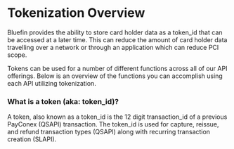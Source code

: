 # Tokenization Overview

Bluefin provides the ability to store card holder data as a token_id that can be accessed at a later time. This can reduce the amount of card holder data travelling over a network or through an application which can reduce PCI scope. 

Tokens can be used for a number of different functions across all of our API offerings. Below is an overview of the functions you can accomplish using each API utilizing tokenization.


### What is a token (aka: token_id)?

A token, also known as a token_id is the 12 digit transaction_id of a previous PayConex (QSAPI) transaction. The token_id is used for capture, reissue, and refund transaction types (QSAPI) along with recurring transaction creation (SLAPI).

